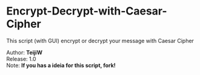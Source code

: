 # Encrypt-Decrypt-with-Caesar-Cipher
This script (with GUI) encrypt or decrypt your message with Caesar Cipher

Author: **TeijiW**   
Release: 1.0   
Note: **If you has a ideia for this script, fork!**   
